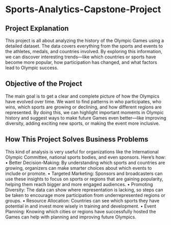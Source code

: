 # Sports-Analytics-Capstone-Project
## Project Explanation
This project is all about analyzing the history of the Olympic Games using a detailed dataset. The data covers everything from the sports and events to the athletes, medals, and countries involved. By exploring this information, we can discover interesting trends—like which countries or sports have become more popular, how participation has changed, and what factors lead to Olympic success.
## Objective of the Project
The main goal is to get a clear and complete picture of how the Olympics have evolved over time. We want to find patterns in who participates, who wins, which sports are growing or declining, and how different regions are represented. By doing this, we can highlight important moments in Olympic history and suggest ways to make future Games even better—like improving diversity, adding exciting new sports, or making the event more inclusive.
## How This Project Solves Business Problems
This kind of analysis is very useful for organizations like the International Olympic Committee, national sports bodies, and even sponsors. Here’s how:
•	Better Decision-Making: By understanding which sports and countries are growing, organizers can make smarter choices about which events to include or promote.
•	Targeted Marketing: Sponsors and broadcasters can use these insights to focus on sports or regions that are gaining popularity, helping them reach bigger and more engaged audiences.
•	Promoting Diversity: The data can show where representation is lacking, so steps can be taken to encourage more participation from underrepresented regions or groups.
•	Resource Allocation: Countries can see which sports they have potential in and invest more wisely in training and development.
•	Event Planning: Knowing which cities or regions have successfully hosted the Games can help with planning and improving future Olympics.
